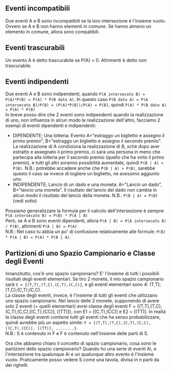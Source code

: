 ## Eventi incompatibili
Due eventi A e B sono incompatibili se la loro intersezione è l'insieme vuoto. Ovvero se A e B non hanno elementi in comune. Se hanno almeno un elemento in comune, allora sono compatibili.
## Eventi trascurabili
Un evento A è detto trascurabile se P(A) = 0. Altrimenti è detto non trascurabile.
## Eventi indipendenti
Due eventi A e B sono indipendenti, quando `P(A intersecato B) = P(A)*P(B) = P(A) * P(B dato A)`. In questo caso `P(B dato A) = P(A intersecato B)/P(B) = (P(A)*P(B))/P(A) = P(B)`, quindi `P(A) * P(B dato A) = P(A) * P(B)`\
In breve posso dire che 2 eventi sono indipendenti quando la realizzazione di uno, non influenza in alcun modo la realizzazione dell'altro, facciamo 2 esempi di eventi dipendenti e indipendenti:
* DIPENDENTE; Una lotteria: Evento A="estraggo un biglietto e assegno il primo premio", B="estraggo un biglietto e assegno il secondo premio". La realizzazione di A condiziona la realizzazione di B, xchè dopo aver estratto e assegnato il primo premio, ci sarà una persona in meno che partecipa alla lotteria per il secondo premio (quello che ha vinto il primo premio), e tutti gli altri avranno possibilità aumentate, quindi `P(B | A) > P(B)`. N.B.: potrebbe accadere anche che `P(B | A) > P(B)`, sarebbe questo il caso se invece di togliere un biglietto, ne avessimo aggiunto uno.
* INDIPENDENTE; Lancio di un dado e una moneta: A="Lancio un dado", B="lancio una moneta". Il risultato del lancio del dado non cambia in alcun modo il risultato del lancio della moneta. N.B.: `P(B | A) = P(B)` (vedi sotto)

Possiamo generalizzare la formula per il calcolo dell'intersezione è sempre:\
`P(A intersecato B) = P(B) * P(A | B)`\
Però, se A e B sono eventi dipendenti, allora `P(A | B) = P(A intersecato B) / P(B)`, altrimenti `P(A | B) = P(A)`\
N.B.: Nel caso tu abbia un po' di confusione relativamente alle formule: `P(B) * P(A | B) = P(A) * P(B | A)`.
## Partizioni di uno Spazio Campionario e Classe degli Eventi
Innanzitutto, cos'è uno spazio campionario? E' l'insieme di tutti i possibili risultati degli eventi elementari. Se tiro 2 monete, il mio spazio campionario sarà `S = {(T,T),(T,C),(C,T),(C,C)}`, e gli eventi elementari sono 4: (T,T);(T,C);(C,T);(C,C).\
La classe degli eventi, invece, è l'insieme di tutti gli eventi che utilizzano uno spazio campionario. Nel lancio delle 2 monete, supponendo di avere solo 2 eventi (+ quelli elementari) avrei classe degli eventi F = {(T,T),(T,C),(C,T),(C,C),[(C,T),(CC)], [(TT)]}, con E1 = [(C,T),(CC)] e E2 = [(TT)]. In realtà la classe degli eventi contiene tutti gli eventi che ha senso probabilizzare, quindi avrebbe più un aspetto simile: `F = {(T,T),(T,C),(C,T),(C,C),[(C,T),(CC)], [(TT)], ........}`.\
N.B.: S è contenuto in F e F è contenuto nell'insieme delle parti di S.

Ora che abbiamo chiaro il concetto di spazio campionario, cosa sono le partizioni dello spazio campionario? Quando ho una serie di eventi Ai, e l'intersezione tra qualunque Ai e un qualunque altro evento è l'insieme vuoto. Praticamente posso vedere S come una tavola, divisa in n parti da dei righelli.